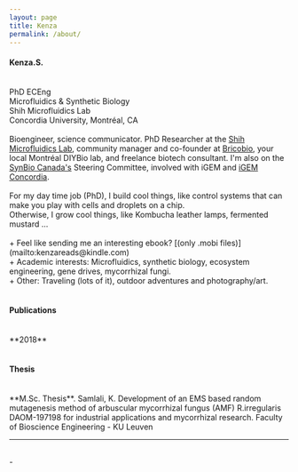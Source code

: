 ```yaml
---
layout: page
title: Kenza
permalink: /about/
---
```


<h4>Kenza.S.</h4>
<br>
PhD ECEng<br>
Microfluidics & Synthetic Biology <br>
Shih Microfluidics Lab <br>
Concordia University, Montréal, CA
<br>
<br>
Bioengineer, science communicator.
PhD Researcher at the <a href="http://users.encs.concordia.ca/~sshih/index.html" >Shih Microfluidics Lab</a>, community manager and co-founder at <a href="http://brico.bio" target="blank">Bricobio</a>, your local Montréal DIYBio lab, and freelance biotech consultant. I'm also on the <a href="https://www.synbiocanada.org/" target="blank">SynBio Canada's</a> Steering Committee, involved with iGEM and <a href="https://www.concordia.ca/research/casb/training/igem.html" >iGEM Concordia</a>.
<br>
<br>
For my day time job (PhD), I build cool things, like control systems that can make you play with cells and droplets on a chip.
<br>
Otherwise, I grow cool things, like Kombucha leather lamps, fermented mustard ...
<br>
<br>
+ Feel like sending me an interesting ebook? [(only .mobi files)](mailto:kenzareads@kindle.com)
<br>
+ Academic interests: Microfluidics, synthetic biology, ecosystem engineering, gene drives, mycorrhizal fungi.
<br>
+ Other: Traveling (lots of it), outdoor adventures and photography/art.
<br>
<br>
<h4>Publications</h4>
<br>
**2018**
<br>
<br>
<h4>Thesis</h4>
<br>
**M.Sc. Thesis**. Samlali, K. Development of an EMS based random mutagenesis method of arbuscular mycorrhizal fungus (AMF) R.irregularis DAOM-197198 for industrial applications and mycorrhizal research. Faculty of Bioscience Engineering - KU Leuven
<hr/>
<br/>
<span class="contacticon center">
	<a href="https://twitter.com/kenzasaml" target="blank"><i class="fa fa-twitter fa-fw"></i></a>
	<a href="mailto:kenza@brico.bio" target="blank"><i class="fa fa-envelope-o fa-fw fa--1x"></i></a>
	<a href="https://linkedin.com/in/kenzasamlali" target="blank"><i class="fa fa-linkedin-square" aria-hidden="true"></i></a>
</span>
<div class="col three caption">
	-
</div>
